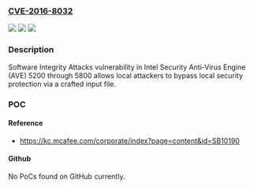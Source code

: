 ### [CVE-2016-8032](https://cve.mitre.org/cgi-bin/cvename.cgi?name=CVE-2016-8032)
![](https://img.shields.io/static/v1?label=Product&message=Anti-Virus%20Engine%20(AVE)&color=blue)
![](https://img.shields.io/static/v1?label=Version&message=5200%20through%205800%20&color=brightgreen)
![](https://img.shields.io/static/v1?label=Vulnerability&message=Software%20Integrity%20Attacks%20vulnerability&color=brightgreen)

### Description

Software Integrity Attacks vulnerability in Intel Security Anti-Virus Engine (AVE) 5200 through 5800 allows local attackers to bypass local security protection via a crafted input file.

### POC

#### Reference
- https://kc.mcafee.com/corporate/index?page=content&id=SB10190

#### Github
No PoCs found on GitHub currently.

